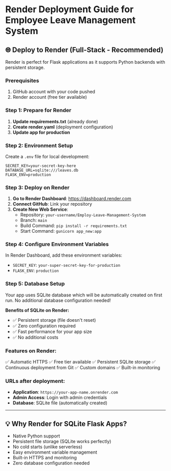 # Render Deployment Guide for Employee Leave Management System

## 🌐 Deploy to Render (Full-Stack - Recommended)

Render is perfect for Flask applications as it supports Python backends with persistent storage.

### Prerequisites
1. GitHub account with your code pushed
2. Render account (free tier available)

### Step 1: Prepare for Render

1. **Update requirements.txt** (already done)
2. **Create render.yaml** (deployment configuration)
3. **Update app for production**

### Step 2: Environment Setup

Create a `.env` file for local development:
```
SECRET_KEY=your-secret-key-here
DATABASE_URL=sqlite:///leaves.db
FLASK_ENV=production
```

### Step 3: Deploy on Render

1. **Go to Render Dashboard**: https://dashboard.render.com
2. **Connect GitHub**: Link your repository
3. **Create New Web Service**:
   - Repository: `your-username/Employ-Leave-Management-System`
   - Branch: `main`
   - Build Command: `pip install -r requirements.txt`
   - Start Command: `gunicorn app_new:app`

### Step 4: Configure Environment Variables

In Render Dashboard, add these environment variables:
- `SECRET_KEY`: `your-super-secret-key-for-production`
- `FLASK_ENV`: `production`

### Step 5: Database Setup

Your app uses SQLite database which will be automatically created on first run. No additional database configuration needed!

**Benefits of SQLite on Render:**
- ✅ Persistent storage (file doesn't reset)
- ✅ Zero configuration required
- ✅ Fast performance for your app size
- ✅ No additional costs

### Features on Render:
✅ Automatic HTTPS
✅ Free tier available
✅ Persistent SQLite storage
✅ Continuous deployment from Git
✅ Custom domains
✅ Built-in monitoring

### URLs after deployment:
- **Application**: `https://your-app-name.onrender.com`
- **Admin Access**: Login with admin credentials
- **Database**: SQLite file (automatically created)

---

## 💡 **Why Render for SQLite Flask Apps?**
- Native Python support
- Persistent file storage (SQLite works perfectly)
- No cold starts (unlike serverless)
- Easy environment variable management
- Built-in HTTPS and monitoring
- Zero database configuration needed
